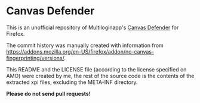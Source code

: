 # Canvas Defender

This is an unofficial repository of Multiloginapp's [Canvas Defender](https://multiloginapp.com/canvasdefender-browser-extension/) for Firefox.

The commit history was manually created with information from https://addons.mozilla.org/en-US/firefox/addon/no-canvas-fingerprinting/versions/.

This README and the LICENSE file (according to the license specified on AMO) were created by me, the rest of the source code is the contents of the extracted xpi files, excluding the META-INF directory.

**Please do not send pull requests!**